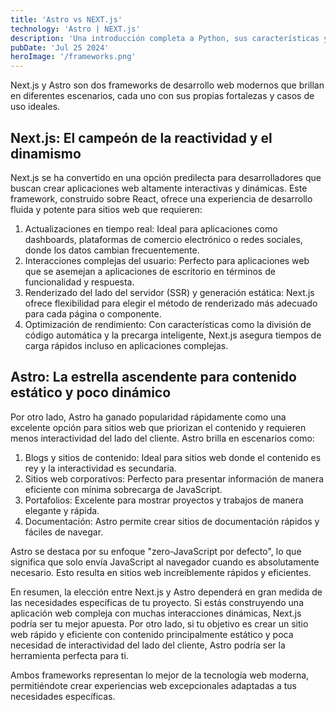 ```yaml
---
title: 'Astro vs NEXT.js'
technology: 'Astro | NEXT.js'
description: 'Una introducción completa a Python, sus características y por qué es tan popular en el mundo de la programación.'
pubDate: 'Jul 25 2024'
heroImage: '/frameworks.png'
---
```

Next.js y Astro son dos frameworks de desarrollo web modernos que brillan en diferentes escenarios, cada uno con sus propias fortalezas y casos de uso ideales.

## Next.js: El campeón de la reactividad y el dinamismo
Next.js se ha convertido en una opción predilecta para desarrolladores que buscan crear aplicaciones web altamente interactivas y dinámicas. Este framework, construido sobre React, ofrece una experiencia de desarrollo fluida y potente para sitios web que requieren:
1. Actualizaciones en tiempo real: Ideal para aplicaciones como dashboards, plataformas de comercio electrónico o redes sociales, donde los datos cambian frecuentemente.
2. Interacciones complejas del usuario: Perfecto para aplicaciones web que se asemejan a aplicaciones de escritorio en términos de funcionalidad y respuesta.
3. Renderizado del lado del servidor (SSR) y generación estática: Next.js ofrece flexibilidad para elegir el método de renderizado más adecuado para cada página o componente.
4. Optimización de rendimiento: Con características como la división de código automática y la precarga inteligente, Next.js asegura tiempos de carga rápidos incluso en aplicaciones complejas.

## Astro: La estrella ascendente para contenido estático y poco dinámico
Por otro lado, Astro ha ganado popularidad rápidamente como una excelente opción para sitios web que priorizan el contenido y requieren menos interactividad del lado del cliente. Astro brilla en escenarios como:
1. Blogs y sitios de contenido: Ideal para sitios web donde el contenido es rey y la interactividad es secundaria.
2. Sitios web corporativos: Perfecto para presentar información de manera eficiente con mínima sobrecarga de JavaScript.
3. Portafolios: Excelente para mostrar proyectos y trabajos de manera elegante y rápida.
4. Documentación: Astro permite crear sitios de documentación rápidos y fáciles de navegar.

Astro se destaca por su enfoque "zero-JavaScript por defecto", lo que significa que solo envía JavaScript al navegador cuando es absolutamente necesario. Esto resulta en sitios web increíblemente rápidos y eficientes.

En resumen, la elección entre Next.js y Astro dependerá en gran medida de las necesidades específicas de tu proyecto. Si estás construyendo una aplicación web compleja con muchas interacciones dinámicas, Next.js podría ser tu mejor apuesta. Por otro lado, si tu objetivo es crear un sitio web rápido y eficiente con contenido principalmente estático y poca necesidad de interactividad del lado del cliente, Astro podría ser la herramienta perfecta para ti.

Ambos frameworks representan lo mejor de la tecnología web moderna, permitiéndote crear experiencias web excepcionales adaptadas a tus necesidades específicas.